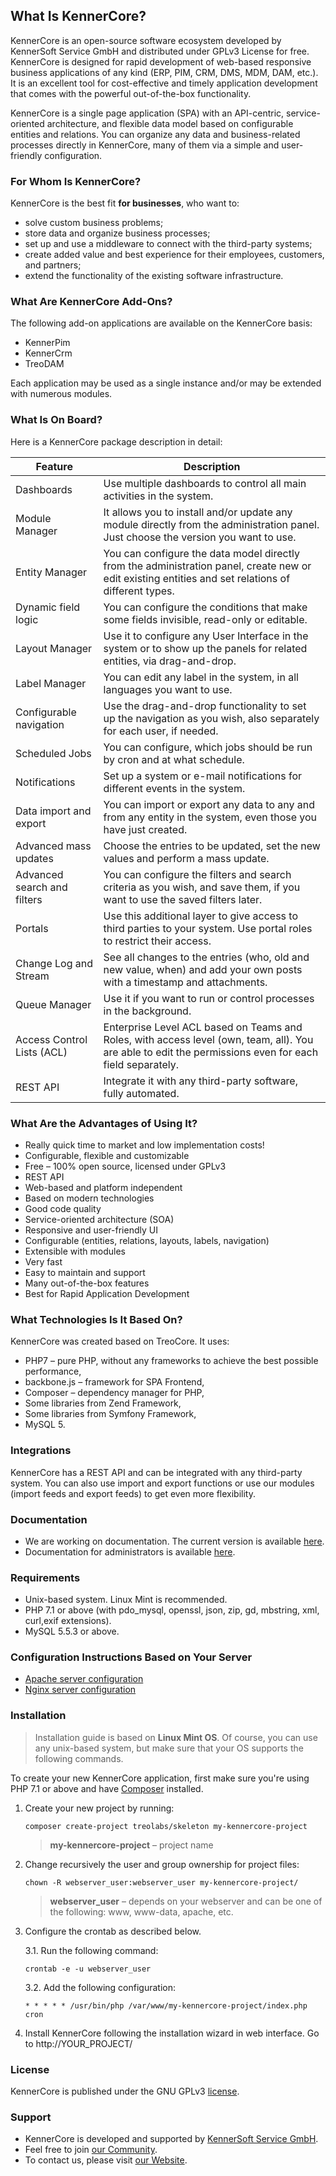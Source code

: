 ## What Is KennerCore?

KennerCore is an open-source software ecosystem developed by KennerSoft Service GmbH and distributed under GPLv3 License for free. KennerCore is designed for rapid development of web-based responsive business applications of any kind (ERP, PIM, CRM, DMS, MDM, DAM, etc.). It is an excellent tool for cost-effective and timely application development that comes with the powerful out-of-the-box functionality.

KennerCore is a single page application (SPA) with an API-centric, service-oriented architecture, and flexible data model based on configurable entities and relations. You can organize any data and business-related processes directly in KennerCore, many of them via a simple and user-friendly configuration.

### For Whom Is KennerCore?

KennerCore is the best fit **for businesses**, who want to:

* solve custom business problems;
* store data and organize business processes;
* set up and use a middleware to connect with the third-party systems;
* create added value and best experience for their employees, customers, and partners;
* extend the functionality of the existing software infrastructure.

### What Are KennerCore Add-Ons?

The following add-on applications are available on the KennerCore basis:
* KennerPim
* KennerCrm
* TreoDAM

Each application may be used as a single instance and/or may be extended with numerous modules.

### What Is On Board?

Here is a KennerCore package description in detail:

| Feature                     | Description                                                   |
| --------------------------- | ------------------------------------------------------------ |
| Dashboards                  | Use multiple dashboards to control all main activities in the system. |
| Module Manager              | It allows you to install and/or update any module directly from the administration panel. Just choose the version you want to use. |
| Entity Manager              | You can configure the data model directly from the administration panel, create new or edit existing entities and set relations of different types. |
| Dynamic field logic         | You can configure the conditions that make some fields invisible, read-only or editable. |
| Layout Manager              | Use it to configure any User Interface in the system or to show up the panels for related entities, via drag-and-drop. |
| Label Manager               | You can edit any label in the system, in all languages you want to use. |
| Configurable navigation     | Use the drag-and-drop functionality to set up the navigation as you wish, also separately for each user, if needed. |
| Scheduled Jobs              | You can configure, which jobs should be run by cron and at what schedule. |
| Notifications               | Set up a system or e-mail notifications for different events in the system. |
| Data import and export      | You can import or export any data to any and from any entity in the system, even those you have just created. |
| Advanced mass updates       | Choose the entries to be updated, set the new values and perform a mass update. |
| Advanced search and filters | You can configure the filters and search criteria as you wish, and save them, if you want to use the saved filters later. |
| Portals                     | Use this additional layer to give access to third parties to your system. Use portal roles to restrict their access. |
| Change Log and Stream       | See all changes to the entries (who, old and new value, when) and add your own posts with a timestamp and attachments. |
| Queue Manager               | Use it if you want to run or control processes in the background. |
| Access Control Lists (ACL)  | Enterprise Level ACL based on Teams and Roles, with access level (own, team, all). You are able to edit the permissions even for each field separately. |
| REST API                    | Integrate it with any third-party software, fully automated. |

### What Are the Advantages of Using It?

* Really quick time to market and low implementation costs!
* Configurable, flexible and customizable
* Free – 100% open source, licensed under GPLv3
* REST API
* Web-based and platform independent
* Based on modern technologies
* Good code quality
* Service-oriented architecture (SOA)
* Responsive and user-friendly UI
* Configurable (entities, relations, layouts, labels, navigation)
* Extensible with modules
* Very fast
* Easy to maintain and support
* Many out-of-the-box features
* Best for Rapid Application Development

### What Technologies Is It Based On?

KennerCore was created based on TreoCore. It uses:

* PHP7 – pure PHP, without any frameworks to achieve the best possible performance,
* backbone.js – framework for SPA Frontend,
* Composer – dependency manager for PHP,
* Some libraries from Zend Framework,
* Some libraries from Symfony Framework,
* MySQL 5.

### Integrations

KennerCore has a REST API and can be integrated with any third-party system. You can also use import and export functions or use our modules (import feeds and export feeds) to get even more flexibility.

### Documentation

- We are working on documentation. The current version is available [here](https://treopim.com/help).
- Documentation for administrators is available [here](docs/en/administration/).

### Requirements

* Unix-based system. Linux Mint is recommended.
* PHP 7.1 or above (with pdo_mysql, openssl, json, zip, gd, mbstring, xml, curl,exif extensions).
* MySQL 5.5.3 or above.

### Configuration Instructions Based on Your Server

* [Apache server configuration](docs/en/administration/apache-server-configuration.md)
* [Nginx server configuration](docs/en/administration/nginx-server-configuration.md)

### Installation

> Installation guide is based on **Linux Mint OS**. Of course, you can use any unix-based system, but make sure that your OS supports the following commands.<br/>

To create your new KennerCore application, first make sure you're using PHP 7.1 or above and have [Composer](https://getcomposer.org/) installed.

1. Create your new project by running:
   ```
   composer create-project treolabs/skeleton my-kennercore-project
   ```
   > **my-kennercore-project** – project name
   
2. Change recursively the user and group ownership for project files: 
   ```
   chown -R webserver_user:webserver_user my-kennercore-project/
   ```
   >**webserver_user** – depends on your webserver and can be one of the following: www, www-data, apache, etc.

3. Configure the crontab as described below.

   3.1. Run the following command:
      ```
      crontab -e -u webserver_user
      ```
   3.2. Add the following configuration:
      ```
      * * * * * /usr/bin/php /var/www/my-kennercore-project/index.php cron 
      ```
4. Install KennerCore following the installation wizard in web interface. Go to http://YOUR_PROJECT/

### License

KennerCore is published under the GNU GPLv3 [license](LICENSE.txt).

### Support

- KennerCore is developed and supported by [KennerSoft Service GmbH](https://kennersoft.de/).
- Feel free to join [our Community](https://kennersoft.de/).
- To contact us, please visit [our Website](https://kennersoft.de/).
